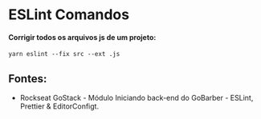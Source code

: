 # ESLint Comandos

#### Corrigir todos os arquivos js de um projeto:
```
yarn eslint --fix src --ext .js
```

## Fontes:
- Rockseat GoStack - Módulo Iniciando back-end do GoBarber - ESLint, Prettier & EditorConfigt.
